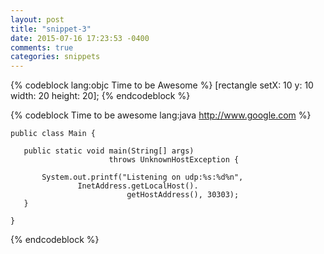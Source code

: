 ```yaml
---
layout: post
title: "snippet-3"
date: 2015-07-16 17:23:53 -0400
comments: true
categories: snippets
---
```


{% codeblock lang:objc Time to be Awesome  %}
[rectangle setX: 10 y: 10 width: 20 height: 20];
{% endcodeblock %}

{% codeblock Time to be awesome lang:java http://www.google.com %}
   
    public class Main {

       public static void main(String[] args) 
                          throws UnknownHostException {
           
           System.out.printf("Listening on udp:%s:%d%n",
                   InetAddress.getLocalHost().
                              getHostAddress(), 30303);
       } 
 
    }

{% endcodeblock %}
